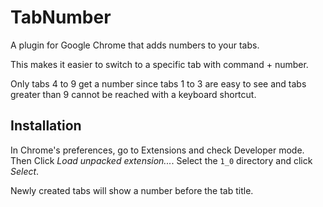 # TabNumber

A plugin for Google Chrome that adds numbers to your tabs.

This makes it easier to switch to a specific tab with command + number.

Only tabs 4 to 9 get a number since tabs 1 to 3 are easy to see and tabs
greater than 9 cannot be reached with a keyboard shortcut.

## Installation

In Chrome's preferences, go to Extensions and check Developer mode. Then Click
_Load unpacked extension..._. Select the `1_0` directory and click _Select_.

Newly created tabs will show a number before the tab title.
